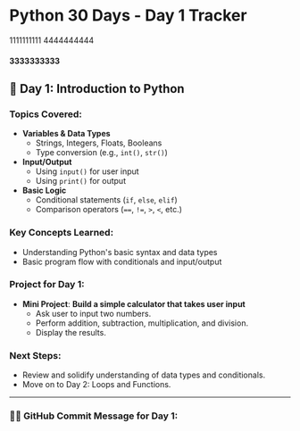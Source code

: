 # Python 30 Days - Day 1 Tracker
1111111111
4444444444
#### 3333333333
## 🚀 Day 1: Introduction to Python

### Topics Covered:
- **Variables & Data Types**
  - Strings, Integers, Floats, Booleans
  - Type conversion (e.g., `int()`, `str()`)
- **Input/Output**
  - Using `input()` for user input
  - Using `print()` for output
- **Basic Logic**
  - Conditional statements (`if`, `else`, `elif`)
  - Comparison operators (`==`, `!=`, `>`, `<`, etc.)

### Key Concepts Learned:
- Understanding Python's basic syntax and data types
- Basic program flow with conditionals and input/output

### Project for Day 1:
- **Mini Project**: **Build a simple calculator that takes user input**
    - Ask user to input two numbers.
    - Perform addition, subtraction, multiplication, and division.
    - Display the results.

### Next Steps:
- Review and solidify understanding of data types and conditionals.
- Move on to Day 2: Loops and Functions.

---

### 🧑‍💻 GitHub Commit Message for Day 1:
